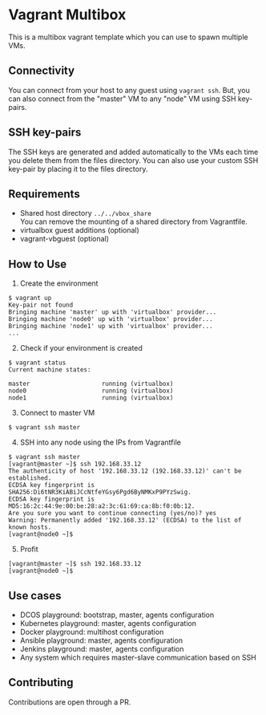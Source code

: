 # Vagrant Multibox

This is a multibox vagrant template which you can use to spawn multiple VMs.

## Connectivity

You can connect from your host to any guest using `vagrant ssh`. But, you can also connect
from the "master" VM to any "node" VM using SSH key-pairs.

## SSH key-pairs

The SSH keys are generated and added automatically to the VMs each time you delete them from
the files directory. You can also use your custom SSH key-pair by placing it to the files directory.

## Requirements

- Shared host directory `../../vbox_share`  
You can remove the mounting of a shared directory from Vagrantfile.
- virtualbox guest additions (optional)
- vagrant-vbguest (optional)

## How to Use

1. Create the environment
```
$ vagrant up
Key-pair not found
Bringing machine 'master' up with 'virtualbox' provider...
Bringing machine 'node0' up with 'virtualbox' provider...
Bringing machine 'node1' up with 'virtualbox' provider...
...
```

2. Check if your environment is created
```
$ vagrant status
Current machine states:

master                    running (virtualbox)
node0                     running (virtualbox)
node1                     running (virtualbox)
```

3. Connect to master VM

```
$ vagrant ssh master
```

4. SSH into any node using the IPs from Vagrantfile

```
$ vagrant ssh master
[vagrant@master ~]$ ssh 192.168.33.12
The authenticity of host '192.168.33.12 (192.168.33.12)' can't be established.
ECDSA key fingerprint is SHA256:Di6tNR3KiABiJCcNtfeYGsy6Pgd6ByNMKxP9PYzSwig.
ECDSA key fingerprint is MD5:16:2c:44:9e:00:be:28:a2:3c:61:69:ca:8b:f0:0b:12.
Are you sure you want to continue connecting (yes/no)? yes
Warning: Permanently added '192.168.33.12' (ECDSA) to the list of known hosts.
[vagrant@node0 ~]$
```

5. Profit
```
[vagrant@master ~]$ ssh 192.168.33.12
[vagrant@node0 ~]$
```



## Use cases
- DCOS playground: bootstrap, master, agents configuration
- Kubernetes playground: master, agents configuration
- Docker playground: multihost configuration
- Ansible playground: master, agents configuration
- Jenkins playground: master, agents configuration
- Any system which requires master-slave communication based on SSH

## Contributing
Contributions are open through a PR.

